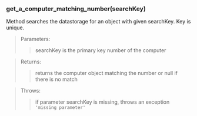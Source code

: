 ### **get_a_computer_matching_number(searchKey)**

Method searches the datastorage for an object with given searchKey. Key is unique.

> Parameters:
>
> > searchKey is the primary key number of the computer

> Returns:
>
> > returns the computer object matching the number or null if there is no match

> Throws:
>
> > if parameter searchKey is missing, throws an exception `'missing parameter'`
